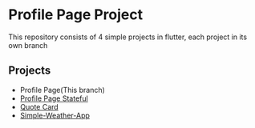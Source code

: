 # Profile Page Project
This repository consists of 4 simple projects in flutter, each project in its own branch

## Projects
- Profile Page(This branch)
- [Profile Page Stateful](https://github.com/AdamJeddy/Simple-Weather-App/tree/Profile-Page-Stateful)
- [Quote Card](https://github.com/AdamJeddy/Simple-Weather-App/tree/Quote-Card)
- [Simple-Weather-App](https://github.com/AdamJeddy/Simple-Weather-App/tree/Weather-App)
